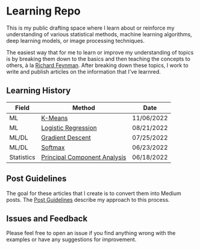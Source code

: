 # Learning Repo
This is my public drafting space where I learn about or reinforce my understanding of various statistical methods, machine learning algorithms, deep learning models, or image processing techniques.

The easiest way that for me to learn or improve my understanding of topics is by breaking them down to the basics and then teaching the concepts to others, à la [Richard Feynman](https://www.colorado.edu/artssciences-advising/resource-library/life-skills/the-feynman-technique-in-academic-coaching). After breaking down these topics, I work to write and publish articles on the information that I've learnred.

## Learning History

| Field | Method | Date |
| ----- | ------ | ---- | 
| ML | [K-Means](https://medium.com/p/e0ef0168688d) | 11/06/2022 |
| ML | [Logistic Regression](https://medium.com/@jacobbumgarner/breaking-it-down-logistic-regression-e5c3f1450bd) | 08/21/2022 |
| ML/DL | [Gradient Descent](https://medium.com/@jacobbumgarner/breaking-it-down-gradient-descent-b94c124f1dfd) | 07/25/2022 |
| ML/DL | [Softmax](softmax/softmax.ipynb) | 06/23/2022 |
| Statistics | [Principal Component Analysis](pca/pca.ipynb) | 06/18/2022 |

## Post Guidelines
The goal for these articles that I create is to convert them into Medium posts. The [Post Guidelines](POST_GUIDELINES.md) describe my approach to this process.

## Issues and Feedback

Please feel free to open an issue if you find anything wrong with the examples or have any suggestions for improvement.
